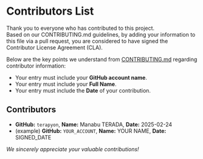 # Contributors List

Thank you to everyone who has contributed to this project.  
Based on our CONTRIBUTING.md guidelines, by adding your information to this file via a pull request, you are considered to have signed the Contributor License Agreement (CLA).

Below are the key points we understand from [CONTRIBUTING.md](./CONTRIBUTING.md) regarding contributor information:

- Your entry must include your **GitHub account name**.
- Your entry must include your **Full Name**.
- Your entry must include the **Date** of your contribution.

## Contributors

- **GitHub:** `terapyon`, **Name:** Manabu TERADA, **Date:** 2025-02-24
- (example) **GitHub:** `YOUR_ACCOUNT`, **Name:** YOUR NAME, **Date:** SIGNED_DATE

_We sincerely appreciate your valuable contributions!_
